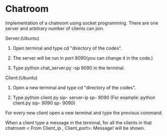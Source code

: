 # Chatroom
Implementation of a chatroom using socket programming. There are one server and arbitrary number of clients can join.

Server:(Ubuntu)

1. Open terminal and type cd "directory of the codes".

2. The server will be run in port 9090(you can change it in the code.)

3. Type python chat_server.py -sp 9090 in the terminal.

Client:(Ubuntu)

1. Open a new terminal and type cd "directory of the codes".

2. Type python client.py sip- server-ip sp- 9090 (For example: python client.py sip- 9090 sp- 9090)

For every new client open a new terminal and type the previous command.

When a client type a message in the terminal, for all the clients in that chatroom < From Client_ip , Client_port>: Message! will be shown.
